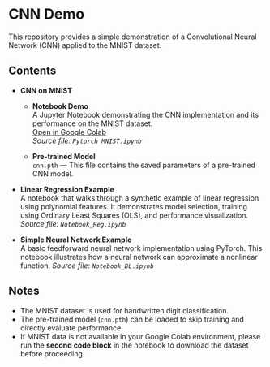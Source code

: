 # CNN Demo

This repository provides a simple demonstration of a Convolutional Neural Network (CNN) applied to the MNIST dataset.

## Contents

- **CNN on MNIST**
  - **Notebook Demo**  
  A Jupyter Notebook demonstrating the CNN implementation and its performance on the MNIST dataset.  
  [Open in Google Colab](https://colab.research.google.com/drive/1oYbRdkrgTVKkwxGL3Lxye31pO0UfBh-9)  
  *Source file: `Pytorch MNIST.ipynb`*


  - **Pre-trained Model**  
    `cnn.pth` — This file contains the saved parameters of a pre-trained CNN model.

- **Linear Regression Example**  
  A notebook that walks through a synthetic example of linear regression using polynomial features. It demonstrates model selection, training using Ordinary Least Squares (OLS), and performance visualization.  
  *Source file: `Notebook_Reg.ipynb`*

- **Simple Neural Network Example**  
  A basic feedforward neural network implementation using PyTorch. This notebook illustrates how a neural network can approximate a nonlinear function.
  *Source file: `Notebook_DL.ipynb`*

## Notes

- The MNIST dataset is used for handwritten digit classification.
- The pre-trained model (`cnn.pth`) can be loaded to skip training and directly evaluate performance.
- If MNIST data is not available in your Google Colab environment, please run the **second code block** in the notebook to download the dataset before proceeding.

